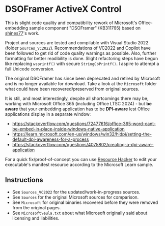 # DSOFramer ActiveX Control

This is slight code quality and compatibility rework of Microsoft's Office-embedding sample component "DSOFramer" (KB311765) based on [shines77](https://github.com/shines77/DsoFramer)'s work.

Project and sources are tested and compilable with Visual Studio 2022 (folder `Sources_VC2022`). Recommendations of VC2022 and Copilot have been followed to get rid of code quality warnings as possible. Also, further formatting for better readibility is done. Slight refactoring steps have begun like replacing `wsprintf()` with secure `StringCbPrintf()`. I aspire to attempt a full Unicode conversion.

The original DSOFramer has since been deprecated and retired by Microsoft and is no longer available for download. Take a look at the `Microsoft` folder what could have been recovered/preserved from original sources.

It is still, and most interestingly, despite all shortcomings there may be, working with Microsoft Office 365 (including Office LTSC 2024) - but **be aware** that your embedding application has to be **DPI-aware** lest Office applications display in a separate window:

* <https://stackoverflow.com/questions/72477616/office-365-word-cant-be-embed-in-place-inside-windows-native-application>
* <https://learn.microsoft.com/en-us/windows/win32/hidpi/setting-the-default-dpi-awareness-for-a-process>
* <https://stackoverflow.com/questions/4075802/creating-a-dpi-aware-application>

For a quick fix/proof-of-concept you can use [Resource Hacker](https://www.angusj.com/resourcehacker) to edit your executable's manifest resource according to the Microsoft Learn sample.

## Instructions

* See `Sources_VC2022` for the updated/work-in-progress sources.
* See `Sources` for the original Microsoft sources for comparison.
* See `Microsoft` for original binaries recovered before they were removed from the original pages.
* See `Microsoft\eula.txt` about what Microsoft originally said about licensing and liabilities.
